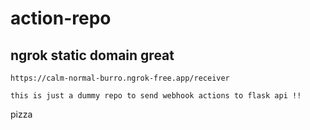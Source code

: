 # action-repo

## ngrok static domain great
```
https://calm-normal-burro.ngrok-free.app/receiver
```

```
this is just a dummy repo to send webhook actions to flask api !! 
```
pizza
